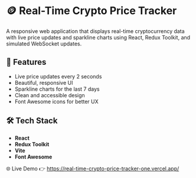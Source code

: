 # 🪙 Real-Time Crypto Price Tracker

A responsive web application that displays real-time cryptocurrency data with live price updates and sparkline charts using React, Redux Toolkit, and simulated WebSocket updates.

## 🚀 Features

- Live price updates every 2 seconds
- Beautiful, responsive UI
- Sparkline charts for the last 7 days
- Clean and accessible design
- Font Awesome icons for better UX

## 🛠️ Tech Stack

- **React**
- **Redux Toolkit**
- **Vite**
- **Font Awesome**

🌐 Live Demo
👉 https://real-time-crypto-price-tracker-one.vercel.app/
